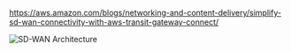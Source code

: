 https://aws.amazon.com/blogs/networking-and-content-delivery/simplify-sd-wan-connectivity-with-aws-transit-gateway-connect/

![SD-WAN Architecture](https://d2908q01vomqb2.cloudfront.net/5b384ce32d8cdef02bc3a139d4cac0a22bb029e8/2020/12/10/tgw-high-level-architecture-fig-1-v1.png)
